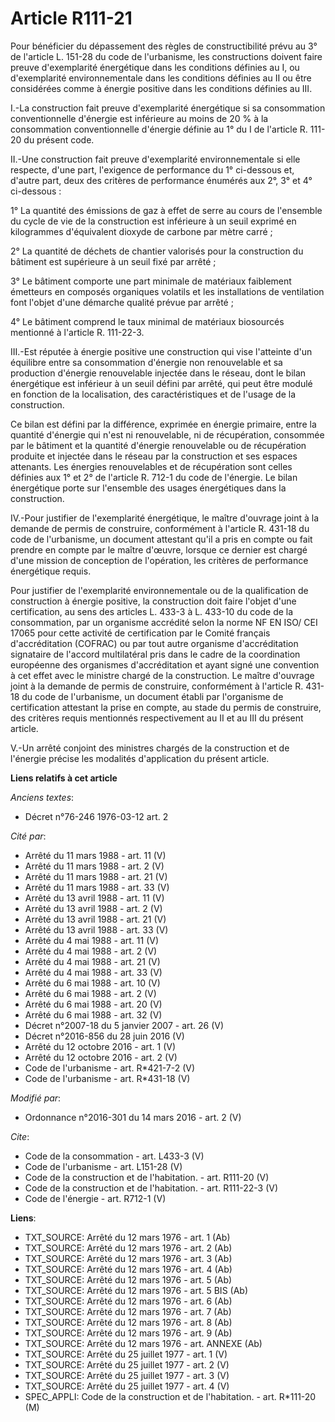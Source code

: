 # Article R111-21

Pour bénéficier du dépassement des règles de constructibilité prévu au 3° de l'article L. 151-28 du code de l'urbanisme, les
constructions doivent faire preuve d'exemplarité énergétique dans les conditions définies au I, ou d'exemplarité
environnementale dans les conditions définies au II ou être considérées comme à énergie positive dans les conditions définies
au III. 

I.-La construction fait preuve d'exemplarité énergétique si sa consommation conventionnelle d'énergie est inférieure au moins
de 20 % à la consommation conventionnelle d'énergie définie au 1° du I de l'article R. 111-20 du présent code. 

II.-Une construction fait preuve d'exemplarité environnementale si elle respecte, d'une part, l'exigence de performance du 1°
ci-dessous et, d'autre part, deux des critères de performance énumérés aux 2°, 3° et 4° ci-dessous : 

1° La quantité des émissions de gaz à effet de serre au cours de l'ensemble du cycle de vie de la construction est inférieure
à un seuil exprimé en kilogrammes d'équivalent dioxyde de carbone par mètre carré ; 

2° La quantité de déchets de chantier valorisés pour la construction du bâtiment est supérieure à un seuil fixé par arrêté ; 

3° Le bâtiment comporte une part minimale de matériaux faiblement émetteurs en composés organiques volatils et les
installations de ventilation font l'objet d'une démarche qualité prévue par arrêté ; 

4° Le bâtiment comprend le taux minimal de matériaux biosourcés mentionné à l'article R. 111-22-3. 

III.-Est réputée à énergie positive une construction qui vise l'atteinte d'un équilibre entre sa consommation d'énergie non
renouvelable et sa production d'énergie renouvelable injectée dans le réseau, dont le bilan énergétique est inférieur à un
seuil défini par arrêté, qui peut être modulé en fonction de la localisation, des caractéristiques et de l'usage de la
construction. 

Ce bilan est défini par la différence, exprimée en énergie primaire, entre la quantité d'énergie qui n'est ni renouvelable,
ni de récupération, consommée par le bâtiment et la quantité d'énergie renouvelable ou de récupération produite et injectée
dans le réseau par la construction et ses espaces attenants. Les énergies renouvelables et de récupération sont celles
définies aux 1° et 2° de l'article R. 712-1 du code de l'énergie. Le bilan énergétique porte sur l'ensemble des usages
énergétiques dans la construction. 

IV.-Pour justifier de l'exemplarité énergétique, le maître d'ouvrage joint à la demande de permis de construire, conformément
à l'article R. 431-18 du code de l'urbanisme, un document attestant qu'il a pris en compte ou fait prendre en compte par le
maître d'œuvre, lorsque ce dernier est chargé d'une mission de conception de l'opération, les critères de performance
énergétique requis. 

Pour justifier de l'exemplarité environnementale ou de la qualification de construction à énergie positive, la construction
doit faire l'objet d'une certification, au sens des articles L. 433-3 à L. 433-10 du code de la consommation, par un
organisme accrédité selon la norme NF EN ISO/ CEI 17065 pour cette activité de certification par le Comité français
d'accréditation (COFRAC) ou par tout autre organisme d'accréditation signataire de l'accord multilatéral pris dans le cadre
de la coordination européenne des organismes d'accréditation et ayant signé une convention à cet effet avec le ministre
chargé de la construction. Le maître d'ouvrage joint à la demande de permis de construire, conformément à l'article R. 431-18
du code de l'urbanisme, un document établi par l'organisme de certification attestant la prise en compte, au stade du permis
de construire, des critères requis mentionnés respectivement au II et au III du présent article. 

V.-Un arrêté conjoint des ministres chargés de la construction et de l'énergie précise les modalités d'application du présent
article.

**Liens relatifs à cet article**

_Anciens textes_:

  - Décret n°76-246 1976-03-12 art. 2

_Cité par_:

  - Arrêté du 11 mars 1988 - art. 11 (V)
  - Arrêté du 11 mars 1988 - art. 2 (V)
  - Arrêté du 11 mars 1988 - art. 21 (V)
  - Arrêté du 11 mars 1988 - art. 33 (V)
  - Arrêté du 13 avril 1988 - art. 11 (V)
  - Arrêté du 13 avril 1988 - art. 2 (V)
  - Arrêté du 13 avril 1988 - art. 21 (V)
  - Arrêté du 13 avril 1988 - art. 33 (V)
  - Arrêté du 4 mai 1988 - art. 11 (V)
  - Arrêté du 4 mai 1988 - art. 2 (V)
  - Arrêté du 4 mai 1988 - art. 21 (V)
  - Arrêté du 4 mai 1988 - art. 33 (V)
  - Arrêté du 6 mai 1988 - art. 10 (V)
  - Arrêté du 6 mai 1988 - art. 2 (V)
  - Arrêté du 6 mai 1988 - art. 20 (V)
  - Arrêté du 6 mai 1988 - art. 32 (V)
  - Décret n°2007-18 du 5 janvier 2007 - art. 26 (V)
  - Décret n°2016-856 du 28 juin 2016 (V)
  - Arrêté du 12 octobre 2016 - art. 1 (V)
  - Arrêté du 12 octobre 2016 - art. 2 (V)
  - Code de l'urbanisme - art. R*421-7-2 (V)
  - Code de l'urbanisme - art. R*431-18 (V)

_Modifié par_:

  - Ordonnance n°2016-301 du 14 mars 2016 - art. 2 (V)

_Cite_:

  - Code de la consommation - art. L433-3 (V)
  - Code de l'urbanisme - art. L151-28 (V)
  - Code de la construction et de l'habitation. - art. R111-20 (V)
  - Code de la construction et de l'habitation. - art. R111-22-3 (V)
  - Code de l'énergie - art. R712-1 (V)

**Liens**:

  - TXT_SOURCE: Arrêté du 12 mars 1976 - art. 1 (Ab)
  - TXT_SOURCE: Arrêté du 12 mars 1976 - art. 2 (Ab)
  - TXT_SOURCE: Arrêté du 12 mars 1976 - art. 3 (Ab)
  - TXT_SOURCE: Arrêté du 12 mars 1976 - art. 4 (Ab)
  - TXT_SOURCE: Arrêté du 12 mars 1976 - art. 5 (Ab)
  - TXT_SOURCE: Arrêté du 12 mars 1976 - art. 5 BIS (Ab)
  - TXT_SOURCE: Arrêté du 12 mars 1976 - art. 6 (Ab)
  - TXT_SOURCE: Arrêté du 12 mars 1976 - art. 7 (Ab)
  - TXT_SOURCE: Arrêté du 12 mars 1976 - art. 8 (Ab)
  - TXT_SOURCE: Arrêté du 12 mars 1976 - art. 9 (Ab)
  - TXT_SOURCE: Arrêté du 12 mars 1976 - art. ANNEXE (Ab)
  - TXT_SOURCE: Arrêté du 25 juillet 1977 - art. 1 (V)
  - TXT_SOURCE: Arrêté du 25 juillet 1977 - art. 2 (V)
  - TXT_SOURCE: Arrêté du 25 juillet 1977 - art. 3 (V)
  - TXT_SOURCE: Arrêté du 25 juillet 1977 - art. 4 (V)
  - SPEC_APPLI: Code de la construction et de l'habitation. - art. R*111-20 (M)
